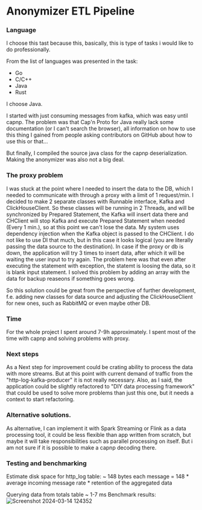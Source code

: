 # Anonymizer ETL Pipeline

### Language

I choose this tast because this, basically, this is type of tasks i would like to do professionally.

From the list of languages was presented in the task:
  * Go
  * C/C++
  * Java
  * Rust

I choose Java.

I started with just consuming messages from kafka, which was easy until capnp. The problem was that Cap'n Proto for Java really lack some documentation (or I can't search the browser), all information on how to use this thing I gained from people asking contributors on GitHub about how to use this or that...

But finally, I compiled the source java class for the capnp deserialization. Making the anonymizer was also not a big deal.

### The proxy problem
I was stuck at the point where I needed to insert the data to the DB, which I needed to communicate with through a proxy with a limit of 1 request/min. I decided to make 2 separate classes with Runnable interface, Kafka and ClickHouseClient. So these classes will be running in 2 Threads, and will be synchronized by Prepared Statement, the Kafka will insert data there and CHClient will stop Kafka and execute Prepared Statement when needed (Every 1 min.), so at this point we can't lose the data. My system uses dependency injection when the Kafka object is passed to the CHClient. I do not like to use DI that much, but in this case it looks logical (you are literally passing the data source to the destination). In case if the proxy or db is down, the application will try 3 times to insert data, after which it will be waiting the user input to try again. The problem here was that even after executing the statement with exception, the statemt is loosing the data, so it is blank input statement. I solved this problem by adding an array with the data for backup reaseons if something goes wrong.

So this solution could be great from the perspective of further development, f.e. adding new classes for data source and adjusting the ClickHouseClient for new ones, such as RabbitMQ or even maybe other DB.

### Time
For the whole project I spent around 7-9h approximately. I spent most of the time with capnp and solving problems with proxy.

### Next steps
As a Next step for improvement could be crating ability to process the data with more streams. But at this point with current demand of traffic from the "http-log-kafka-producer" it is not really necessary. Also, as I said, the application could be slightly refactored to "DIY data processing framework" that could be used to solve more problems than just this one, but it needs a context to start refactoring.

### Alternative solutions.
As alternative, I can implement it with Spark Streaming or Flink as a data processing tool, it could be less flexible than app written from scratch, but maybe it will take responsibilities such as parallel processing on itself. But i am not sure if it is possible to make a capnp decoding there.

### Testing and benchmarking

Estimate disk space for http_log table:
~ 148 bytes each message
= 148 * average incoming message rate * retention of the aggregated data

Querying data from totals table ~ 1-7 ms
Benchmark results:
![Screenshot 2024-03-14 124352](https://github.com/vinogradowvw/IpAnonymizerPipeline/assets/143388794/cf08b354-e0d3-441b-9527-1d9640dc9e6b)
